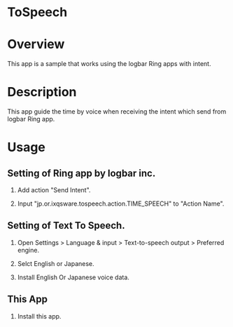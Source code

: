 ToSpeech
===

# Overview

This app is a sample that works using the logbar Ring apps with intent.

# Description

This app guide the time by voice when receiving the intent which send from logbar Ring app.

# Usage

## Setting of Ring app by logbar inc.

1. Add action "Send Intent".

1. Input "jp.or.ixqsware.tospeech.action.TIME_SPEECH" to "Action Name".

## Setting of Text To Speech.

1. Open Settings > Language & input > Text-to-speech output > Preferred engine.

1. Selct English or Japanese.

1. Install English Or Japanese voice data.

## This App

1. Install this app.

